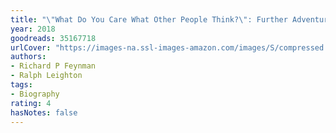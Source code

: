 ```yaml
---
title: "\"What Do You Care What Other People Think?\": Further Adventures of a Curious Character"
year: 2018
goodreads: 35167718
urlCover: "https://images-na.ssl-images-amazon.com/images/S/compressed.photo.goodreads.com/books/1516068365i/35167718.jpg"
authors:
- Richard P Feynman
- Ralph Leighton
tags:
- Biography
rating: 4
hasNotes: false
---
```


